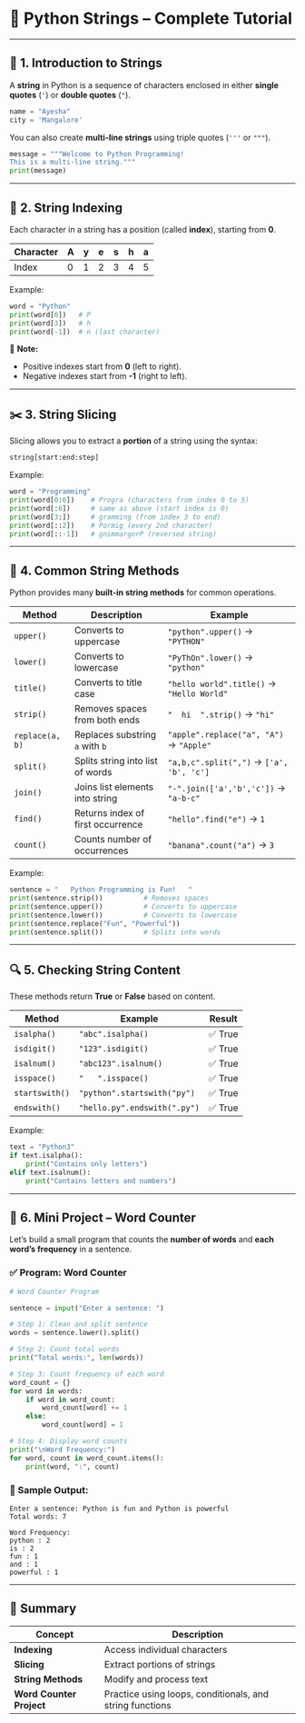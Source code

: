 # 🧠 Python Strings – Complete Tutorial

---

## 📘 1. Introduction to Strings

A **string** in Python is a sequence of characters enclosed in either **single quotes** (`'`) or **double quotes** (`"`).

```python
name = "Ayesha"
city = 'Mangalore'
```

You can also create **multi-line strings** using triple quotes (`'''` or `"""`).

```python
message = """Welcome to Python Programming!
This is a multi-line string."""
print(message)
```

---

## 🧩 2. String Indexing

Each character in a string has a position (called **index**), starting from **0**.

| Character | A | y | e | s | h | a |
| --------- | - | - | - | - | - | - |
| Index     | 0 | 1 | 2 | 3 | 4 | 5 |

Example:

```python
word = "Python"
print(word[0])   # P
print(word[3])   # h
print(word[-1])  # n (last character)
```

📝 **Note:**

* Positive indexes start from **0** (left to right).
* Negative indexes start from **-1** (right to left).

---

## ✂️ 3. String Slicing

Slicing allows you to extract a **portion** of a string using the syntax:

```python
string[start:end:step]
```

Example:

```python
word = "Programming"
print(word[0:6])    # Progra (characters from index 0 to 5)
print(word[:6])     # same as above (start index is 0)
print(word[3:])     # gramming (from index 3 to end)
print(word[::2])    # Pormig (every 2nd character)
print(word[::-1])   # gnimmargorP (reversed string)
```

---

## 🧰 4. Common String Methods

Python provides many **built-in string methods** for common operations.

| Method          | Description                       | Example                                   |
| --------------- | --------------------------------- | ----------------------------------------- |
| `upper()`       | Converts to uppercase             | `"python".upper()` → `"PYTHON"`           |
| `lower()`       | Converts to lowercase             | `"PyThOn".lower()` → `"python"`           |
| `title()`       | Converts to title case            | `"hello world".title()` → `"Hello World"` |
| `strip()`       | Removes spaces from both ends     | `"  hi  ".strip()` → `"hi"`               |
| `replace(a, b)` | Replaces substring `a` with `b`   | `"apple".replace("a", "A")` → `"Apple"`   |
| `split()`       | Splits string into list of words  | `"a,b,c".split(",")` → `['a', 'b', 'c']`  |
| `join()`        | Joins list elements into string   | `"-".join(['a','b','c'])` → `"a-b-c"`     |
| `find()`        | Returns index of first occurrence | `"hello".find("e")` → `1`                 |
| `count()`       | Counts number of occurrences      | `"banana".count("a")` → `3`               |

Example:

```python
sentence = "   Python Programming is Fun!   "
print(sentence.strip())          # Removes spaces
print(sentence.upper())          # Converts to uppercase
print(sentence.lower())          # Converts to lowercase
print(sentence.replace("Fun", "Powerful"))
print(sentence.split())          # Splits into words
```

---

## 🔍 5. Checking String Content

These methods return **True** or **False** based on content.

| Method         | Example                      | Result |
| -------------- | ---------------------------- | ------ |
| `isalpha()`    | `"abc".isalpha()`            | ✅ True |
| `isdigit()`    | `"123".isdigit()`            | ✅ True |
| `isalnum()`    | `"abc123".isalnum()`         | ✅ True |
| `isspace()`    | `"   ".isspace()`            | ✅ True |
| `startswith()` | `"python".startswith("py")`  | ✅ True |
| `endswith()`   | `"hello.py".endswith(".py")` | ✅ True |

Example:

```python
text = "Python3"
if text.isalpha():
    print("Contains only letters")
elif text.isalnum():
    print("Contains letters and numbers")
```

---

## 🧮 6. Mini Project – Word Counter

Let’s build a small program that counts the **number of words** and **each word’s frequency** in a sentence.

### ✅ Program: Word Counter

```python
# Word Counter Program

sentence = input("Enter a sentence: ")

# Step 1: Clean and split sentence
words = sentence.lower().split()

# Step 2: Count total words
print("Total words:", len(words))

# Step 3: Count frequency of each word
word_count = {}
for word in words:
    if word in word_count:
        word_count[word] += 1
    else:
        word_count[word] = 1

# Step 4: Display word counts
print("\nWord Frequency:")
for word, count in word_count.items():
    print(word, ":", count)
```

### 🧠 Sample Output:

```
Enter a sentence: Python is fun and Python is powerful
Total words: 7

Word Frequency:
python : 2
is : 2
fun : 1
and : 1
powerful : 1
```

---

## 🏁 Summary

| Concept                  | Description                                              |
| ------------------------ | -------------------------------------------------------- |
| **Indexing**             | Access individual characters                             |
| **Slicing**              | Extract portions of strings                              |
| **String Methods**       | Modify and process text                                  |
| **Word Counter Project** | Practice using loops, conditionals, and string functions |
